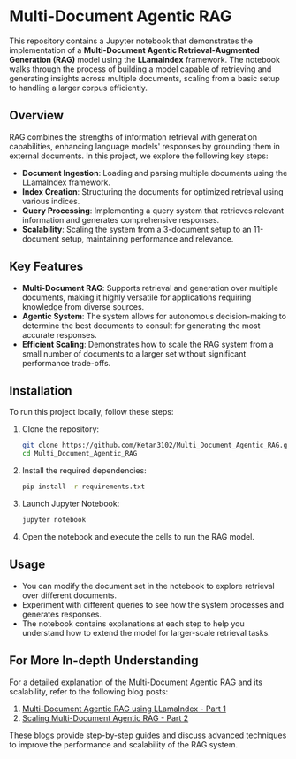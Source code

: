 # Multi-Document Agentic RAG

This repository contains a Jupyter notebook that demonstrates the implementation of a **Multi-Document Agentic Retrieval-Augmented Generation (RAG)** model using the **LLamaIndex** framework. The notebook walks through the process of building a model capable of retrieving and generating insights across multiple documents, scaling from a basic setup to handling a larger corpus efficiently.

## Overview

RAG combines the strengths of information retrieval with generation capabilities, enhancing language models' responses by grounding them in external documents. In this project, we explore the following key steps:

- **Document Ingestion**: Loading and parsing multiple documents using the LLamaIndex framework.
- **Index Creation**: Structuring the documents for optimized retrieval using various indices.
- **Query Processing**: Implementing a query system that retrieves relevant information and generates comprehensive responses.
- **Scalability**: Scaling the system from a 3-document setup to an 11-document setup, maintaining performance and relevance.

## Key Features

- **Multi-Document RAG**: Supports retrieval and generation over multiple documents, making it highly versatile for applications requiring knowledge from diverse sources.
- **Agentic System**: The system allows for autonomous decision-making to determine the best documents to consult for generating the most accurate responses.
- **Efficient Scaling**: Demonstrates how to scale the RAG system from a small number of documents to a larger set without significant performance trade-offs.

## Installation

To run this project locally, follow these steps:

1. Clone the repository:
   ```bash
   git clone https://github.com/Ketan3102/Multi_Document_Agentic_RAG.git
   cd Multi_Document_Agentic_RAG
   ```
2. Install the required dependencies:
   ```bash
   pip install -r requirements.txt
   ```
3. Launch Jupyter Notebook:
   ```bash
   jupyter notebook
   ```
4. Open the notebook and execute the cells to run the RAG model.

## Usage
* You can modify the document set in the notebook to explore retrieval over different documents.
* Experiment with different queries to see how the system processes and generates responses.
* The notebook contains explanations at each step to help you understand how to extend the model for larger-scale retrieval tasks.

## For More In-depth Understanding
For a detailed explanation of the Multi-Document Agentic RAG and its scalability, refer to the following blog posts:

1. [Multi-Document Agentic RAG using LLamaIndex - Part 1](https://www.analyticsvidhya.com/blog/2024/09/multi-document-agentic-rag-using-llamaindex/)
2. [Scaling Multi-Document Agentic RAG - Part 2](https://www.analyticsvidhya.com/blog/2024/10/scaling-multi-document-agentic-rag/)

These blogs provide step-by-step guides and discuss advanced techniques to improve the performance and scalability of the RAG system.
